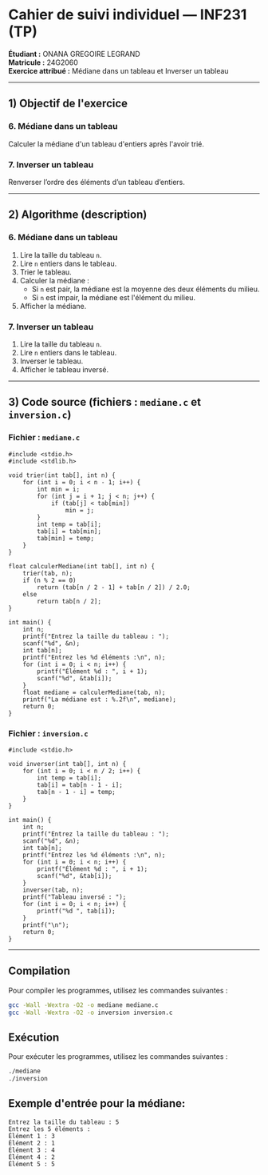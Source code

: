 # Cahier de suivi individuel — INF231 (TP)  
**Étudiant :** ONANA GREGOIRE LEGRAND  
**Matricule :** 24G2060  
**Exercice attribué :** Médiane dans un tableau et Inverser un tableau  

---

## 1) Objectif de l'exercice
### 6. Médiane dans un tableau
Calculer la médiane d'un tableau d'entiers après l'avoir trié.

### 7. Inverser un tableau
Renverser l’ordre des éléments d’un tableau d’entiers.

---

## 2) Algorithme (description)

### 6. Médiane dans un tableau
1. Lire la taille du tableau `n`.
2. Lire `n` entiers dans le tableau.
3. Trier le tableau.
4. Calculer la médiane :
   - Si `n` est pair, la médiane est la moyenne des deux éléments du milieu.
   - Si `n` est impair, la médiane est l'élément du milieu.
5. Afficher la médiane.

### 7. Inverser un tableau
1. Lire la taille du tableau `n`.
2. Lire `n` entiers dans le tableau.
3. Inverser le tableau.
4. Afficher le tableau inversé.

---

## 3) Code source (fichiers : `mediane.c` et `inversion.c`)

### Fichier : `mediane.c`

```
#include <stdio.h>
#include <stdlib.h>

void trier(int tab[], int n) {
    for (int i = 0; i < n - 1; i++) {
        int min = i;
        for (int j = i + 1; j < n; j++) {
            if (tab[j] < tab[min])
                min = j;
        }
        int temp = tab[i];
        tab[i] = tab[min];
        tab[min] = temp;
    }
}

float calculerMediane(int tab[], int n) {
    trier(tab, n);
    if (n % 2 == 0)
        return (tab[n / 2 - 1] + tab[n / 2]) / 2.0;
    else
        return tab[n / 2];
}

int main() {
    int n;
    printf("Entrez la taille du tableau : ");
    scanf("%d", &n);
    int tab[n];
    printf("Entrez les %d éléments :\n", n);
    for (int i = 0; i < n; i++) {
        printf("Élément %d : ", i + 1);
        scanf("%d", &tab[i]);
    }
    float mediane = calculerMediane(tab, n);
    printf("La médiane est : %.2f\n", mediane);
    return 0;
}
```

### Fichier : `inversion.c`

```
#include <stdio.h>

void inverser(int tab[], int n) {
    for (int i = 0; i < n / 2; i++) {
        int temp = tab[i];
        tab[i] = tab[n - 1 - i];
        tab[n - 1 - i] = temp;
    }
}

int main() {
    int n;
    printf("Entrez la taille du tableau : ");
    scanf("%d", &n);
    int tab[n];
    printf("Entrez les %d éléments :\n", n);
    for (int i = 0; i < n; i++) {
        printf("Élément %d : ", i + 1);
        scanf("%d", &tab[i]);
    }
    inverser(tab, n);
    printf("Tableau inversé : ");
    for (int i = 0; i < n; i++) {
        printf("%d ", tab[i]);
    }
    printf("\n");
    return 0;
}
```

---

## Compilation
Pour compiler les programmes, utilisez les commandes suivantes :

```bash
gcc -Wall -Wextra -O2 -o mediane mediane.c
gcc -Wall -Wextra -O2 -o inversion inversion.c
```

## Exécution
Pour exécuter les programmes, utilisez les commandes suivantes :

```bash
./mediane
./inversion
```

## Exemple d'entrée pour la médiane:
```
Entrez la taille du tableau : 5
Entrez les 5 éléments :
Élément 1 : 3
Élément 2 : 1
Élément 3 : 4
Élément 4 : 2
Élément 5 : 5
